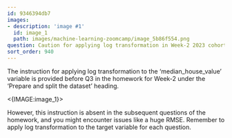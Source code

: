 ```yaml
---
id: 9346394db7
images:
- description: 'image #1'
  id: image_1
  path: images/machine-learning-zoomcamp/image_5b86f554.png
question: Caution for applying log transformation in Week-2 2023 cohort homework
sort_order: 940
---
```


The instruction for applying log transformation to the ‘median_house_value’ variable is provided before Q3 in the homework for Week-2 under the ‘Prepare and split the dataset’ heading.

<{IMAGE:image_1}>

However, this instruction is absent in the subsequent questions of the homework, and you might encounter issues like a huge RMSE. Remember to apply log transformation to the target variable for each question.